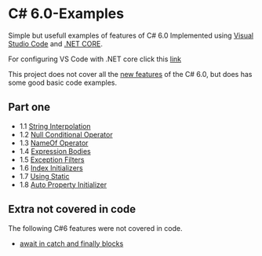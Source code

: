 # C# 6.0-Examples
Simple but usefull examples of features of C# 6.0 Implemented using [Visual Studio Code](https://code.visualstudio.com) and [.NET CORE](https://docs.microsoft.com/en-us/dotnet/core/whats-new/).

For configuring VS Code with .NET core click this [link](https://docs.microsoft.com/en-us/dotnet/core/tutorials/with-visual-studio-code)

This project does not cover all the [new features](https://docs.microsoft.com/en-us/dotnet/csharp/whats-new/csharp-6) of the C# 6.0, but does has some good basic code examples. 

## Part one
* 1.1 [String Interpolation](https://docs.microsoft.com/en-us/dotnet/csharp/language-reference/keywords/interpolated-strings)
* 1.2 [Null Conditional Operator](https://docs.microsoft.com/en-us/dotnet/csharp/language-reference/operators/null-conditional-operators)
* 1.3 [NameOf Operator](https://docs.microsoft.com/en-us/dotnet/csharp/language-reference/keywords/nameof)
* 1.4 [Expression Bodies](https://docs.microsoft.com/en-us/dotnet/csharp/programming-guide/statements-expressions-operators/expression-bodied-members#methods)
* 1.5 [Exception Filters](https://docs.microsoft.com/en-us/dotnet/csharp/whats-new/csharp-6#exception-filters)
* 1.6 [Index Initializers](https://docs.microsoft.com/en-us/dotnet/csharp/whats-new/csharp-6#index-initializers)
* 1.7 [Using Static](https://docs.microsoft.com/en-us/dotnet/csharp/whats-new/csharp-6#using-static)
* 1.8 [Auto Property Initializer](https://docs.microsoft.com/en-us/dotnet/csharp/whats-new/csharp-6#auto-property-initializers)



## Extra not covered in code
The following C#6 features were not covered in code.
* [await in catch and finally blocks](https://docs.microsoft.com/en-us/dotnet/csharp/whats-new/csharp-6#await-in-catch-and-finally-blocks)

